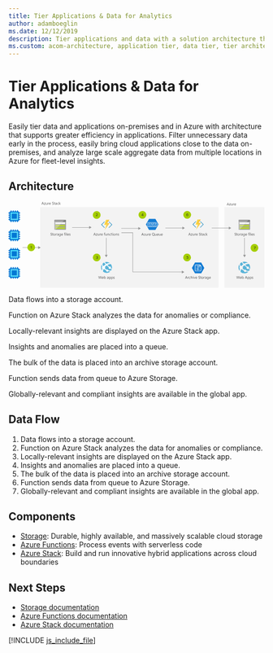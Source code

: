 ```yaml
---
title: Tier Applications & Data for Analytics
author: adamboeglin
ms.date: 12/12/2019
description: Tier applications and data with a solution architecture that includes Azure Stack. Optimize data analytics with a step-by-step flowchart and detailed instructions.
ms.custom: acom-architecture, application tier, data tier, tier architecture, tier data, tier application architecture, hybrid application, interactive-diagram
---
```

# Tier Applications & Data for Analytics

Easily tier data and applications on-premises and in Azure with architecture that supports greater efficiency in applications. Filter unnecessary data early in the process, easily bring cloud applications close to the data on-premises, and analyze large scale aggregate data from multiple locations in Azure for fleet-level insights.


## Architecture

<svg class="architecture-diagram" aria-labelledby="tiered-data-for-analytics" height="320" viewbox="0 0 955 320" width="955" xmlns="http://www.w3.org/2000/svg">
    <g fill="none" fill-rule="evenodd" stroke="none" stroke-width="1">
        <path fill="#F3F3F3" d="M117.834 319.643h666.01V19.973h-666.01zM805.477 319.643h149.368V19.973H805.477z"/>
        <path d="M171.345 102.52c0 .867.694 1.648 1.562 1.648h39.916c.868 0 1.648-.694 1.648-1.648V73.97h-43.126v28.55z" fill="#9FA0A1"/>
        <path d="M172.907 67.202c-.868 0-1.562.781-1.562 1.648v5.207h43.125v-5.553c0-.868-.693-1.389-1.648-1.389l-39.915.087z" fill="#7A7A7A"/>
        <path d="M171.778 67.812s0-.087.087-.087c-.087 0-.087 0-.087.087M171.518 68.244c-.087.174-.174.348-.174.607 0-.259.087-.433.174-.607" fill="#7A7A7A"/>
        <path fill="#B7D332" d="M191.821 85.686l-5.64 5.987h24.817v-5.987z"/>
        <path fill="#FFF" d="M200.152 76.576l-5.554 6.074H211v-6.074z"/>
        <path fill="#B7D332" d="M183.406 94.71l-5.554 5.986H211V94.71z"/>
        <path d="M171.517 68.245c.087-.174.173-.26.26-.435a.478.478 0 00-.26.435" fill="#FFF"/>
        <path d="M174.816 94.711h8.59l2.777-3.037h-11.367V85.6h17.008l2.776-3.037h-19.784v-6.075h25.338l2.43-2.603h-31.239V102c-.087 1.39.521 2.083 1.475 2.083h1.91l3.123-3.47h-3.037v-5.9z" fill="#BABBBC"/>
        <path d="M208.918 67.205h-36.011c-.434 0-.781.174-1.13.521 0 0 0 .086-.085.086a.664.664 0 00-.173.435c-.087.173-.174.347-.174.606v5.207h31.238l6.335-6.855z" fill="#9E9E9E"/>
        <path fill="#CCDD76" d="M174.813 91.673h11.367l5.641-5.987h-17.008z"/>
        <path fill="#FFF" d="M174.813 82.65h19.784l5.554-6.073h-25.338z"/>
        <path fill="#CCDD76" d="M174.813 94.71v5.986h3.037l5.554-5.987z"/>
        <path d="M375.756 73.79a1 1 0 00-1.41 0 .98.98 0 00-.335.74c0 .285.12.556.336.741l9.284 9.15a1.094 1.094 0 010 1.481l-9.48 9.47a1.098 1.098 0 000 1.48 1.067 1.067 0 001.41 0l11.018-10.95a1.164 1.164 0 000-1.48L375.756 73.79zM349.246 85.903a1.099 1.099 0 010-1.48l9.097-9.15a.986.986 0 000-1.483 1.001 1.001 0 00-1.41 0l-10.824 10.631a1.17 1.17 0 000 1.48l11.015 10.952a1.064 1.064 0 001.408 0 1.094 1.094 0 000-1.481l-9.286-9.47z" fill="#3998C5"/>
        <path fill="#FAD53C" d="M358.918 104.64l12.165-22.087-8.197-.064 6.917-15.846h-5.957l-6.724 19.065 8.197.065-6.401 18.865z"/>
        <path d="M368.009 79.461l8.325-12.818-8.325 12.818zM376.59 79.461l-17.671 25.181v.001z" fill="#FF8B00"/>
        <path fill="#F9C236" d="M371.084 82.553l-12.165 22.088 17.672-25.18h-8.581l8.325-12.818h-6.531l-6.916 15.847z"/>
        <path d="M716.756 72.79a1 1 0 00-1.41 0 .98.98 0 00-.335.74c0 .285.12.556.336.741l9.284 9.15a1.094 1.094 0 010 1.481l-9.48 9.47a1.098 1.098 0 000 1.48 1.067 1.067 0 001.41 0l11.018-10.95a1.164 1.164 0 000-1.48L716.756 72.79zM690.246 84.903a1.099 1.099 0 010-1.48l9.097-9.15a.986.986 0 000-1.483 1.001 1.001 0 00-1.41 0l-10.824 10.631a1.17 1.17 0 000 1.48l11.015 10.952a1.064 1.064 0 001.408 0 1.094 1.094 0 000-1.481l-9.286-9.47z" fill="#3998C5"/>
        <path fill="#FAD53C" d="M699.918 103.64l12.165-22.087-8.197-.064 6.917-15.846h-5.957l-6.724 19.065 8.197.065-6.401 18.865z"/>
        <path d="M709.009 78.461l8.325-12.818-8.325 12.818zM717.59 78.461l-17.671 25.181v.001z" fill="#FF8B00"/>
        <path fill="#F9C236" d="M712.084 81.553l-12.165 22.088 17.672-25.18h-8.581l8.325-12.818h-6.531l-6.916 15.847z"/>
        <path d="M858.345 102.52c0 .867.694 1.648 1.562 1.648h39.916c.868 0 1.648-.694 1.648-1.648V73.97h-43.126v28.55z" fill="#9FA0A1"/>
        <path d="M859.907 67.202c-.868 0-1.562.781-1.562 1.648v5.207h43.125v-5.553c0-.868-.693-1.389-1.648-1.389l-39.915.087z" fill="#7A7A7A"/>
        <path d="M858.778 67.812s0-.087.087-.087c-.087 0-.087 0-.087.087M858.518 68.244c-.087.174-.174.348-.174.607 0-.259.087-.433.174-.607" fill="#7A7A7A"/>
        <path fill="#B7D332" d="M878.821 85.686l-5.64 5.987h24.817v-5.987z"/>
        <path fill="#FFF" d="M887.152 76.576l-5.554 6.074H898v-6.074z"/>
        <path fill="#B7D332" d="M870.406 94.71l-5.554 5.986H898V94.71z"/>
        <path d="M858.516 68.245c.088-.174.175-.26.262-.435a.478.478 0 00-.262.435" fill="#FFF"/>
        <path d="M861.816 94.711h8.59l2.777-3.037h-11.367V85.6h17.008l2.776-3.037h-19.784v-6.075h25.338l2.43-2.603h-31.239V102c-.087 1.39.521 2.083 1.475 2.083h1.91l3.123-3.47h-3.037v-5.9z" fill="#BABBBC"/>
        <path d="M895.918 67.205h-36.011c-.434 0-.781.174-1.13.521 0 0 0 .086-.085.086a.664.664 0 00-.173.435c-.087.173-.174.347-.174.606v5.207h31.238l6.335-6.855z" fill="#9E9E9E"/>
        <path fill="#CCDD76" d="M861.813 91.673h11.367l5.641-5.987h-17.008z"/>
        <path fill="#FFF" d="M861.813 82.65h19.784l5.554-6.073h-25.338z"/>
        <path fill="#CCDD76" d="M861.813 94.71v5.986h3.037l5.554-5.987z"/>
        <path d="M865.727 238.792a6.57 6.57 0 013.585-.245c.238-.27.481-.542.733-.813a40.443 40.443 0 016.047-5.239l-.015-.015c-2.292-2.435-4.325-4.93-5.844-7.408a21.705 21.705 0 00-3.648 2.253 22.06 22.06 0 00-2.375 2.145c-.3 1.792-.417 5.15 1.517 9.322M879.161 230.565l.001.002c5.949-3.165 11.158-3.235 14.525-2.722a21.752 21.752 0 00-20.565-3.951 172.862 172.862 0 006.038 6.67h.001zM862.735 248.97a6.572 6.572 0 01.004-7.973c-1.492-3.591-1.374-6.58-.883-8.678-4.996 7.293-5.163 17.136.106 24.707a32.866 32.866 0 011.26-7.493 6.436 6.436 0 01-.487-.562M883.22 234.736a192.691 192.691 0 007.22 6.823 4.67 4.67 0 016.04 1.2 4.678 4.678 0 01.636 4.506 112.165 112.165 0 003.717 2.91c1.657-6.282.517-13.23-3.741-18.788-.083-.11-.174-.214-.26-.32-.374-.036-5.908-.478-13.612 3.668M895.603 249.31a4.686 4.686 0 01-6.565-.875c-1.1-1.437-1.212-3.301-.49-4.833-2.729-2.13-5.609-4.512-8.329-7.025h.002c-.07-.067-.136-.133-.207-.2.07.068.134.138.204.204-1.769 1.208-3.663 2.713-5.676 4.595-.262.247-.508.497-.756.746a6.61 6.61 0 01-.278 6.578c.38.324.773.649 1.183.975a40.961 40.961 0 005.885 3.91c1.874-1.206 4.387-.816 5.762.987.402.527.652 1.119.782 1.726 5.39 1.549 9.337 1.016 10.69.736a21.513 21.513 0 002.44-4.791c-.824-.56-2.274-1.532-4.359-3.002-.099.087-.18.188-.288.269M885.54 260.438a4.35 4.35 0 01-6.08-.8 4.343 4.343 0 01-.843-3.065 36.362 36.362 0 01-6.344-4.045c-.621-.505-1.204-1-1.762-1.49a6.546 6.546 0 01-3.033.492c-1.48 3.977-1.65 7.509-1.493 9.904a21.78 21.78 0 0013.849 4.958c4.614 0 9.26-1.47 13.205-4.486a22.137 22.137 0 001.887-1.64c-2.181-.005-5.091-.146-8.421-.888a4.26 4.26 0 01-.965 1.06" fill="#59B3D8"/>
        <path d="M129.18 6.584l-1.537-4.178a3.878 3.878 0 01-.15-.656h-.028a3.708 3.708 0 01-.157.656l-1.524 4.178h3.397zm2.688 3.78h-1.272l-1.04-2.749h-4.155l-.978 2.748h-1.278l3.76-9.802h1.189l3.774 9.802zM138.04 3.686l-4.143 5.72h4.102v.958h-5.75v-.348l4.144-5.695h-3.753v-.957h5.4zM145.15 10.364h-1.122V9.257h-.027c-.465.847-1.186 1.27-2.16 1.27-1.669 0-2.503-.992-2.503-2.98V3.365h1.115V7.37c0 1.475.565 2.215 1.695 2.215.547 0 .997-.202 1.351-.606.352-.402.53-.93.53-1.582V3.362h1.12v7zM151.062 4.498c-.196-.15-.479-.225-.848-.225-.478 0-.878.225-1.2.676-.32.451-.48 1.067-.48 1.846v3.568h-1.122v-7h1.121v1.444h.027c.16-.493.403-.877.731-1.153a1.676 1.676 0 011.101-.414c.292 0 .515.032.67.096v1.162zM156.572 6.194c-.005-.646-.16-1.15-.468-1.51-.308-.36-.735-.541-1.282-.541-.528 0-.978.19-1.347.569-.369.378-.597.872-.683 1.482h3.78zm1.148.95h-4.942c.018.78.228 1.382.63 1.806.4.424.951.635 1.653.635.788 0 1.513-.26 2.174-.78v1.053c-.615.447-1.429.67-2.44.67-.99 0-1.767-.317-2.33-.953-.567-.636-.849-1.53-.849-2.684 0-1.09.31-1.976.926-2.662.618-.685 1.384-1.03 2.301-1.03.916 0 1.625.298 2.125.89.501.592.752 1.416.752 2.468v.588zM162.943 9.967V8.613c.155.137.341.26.558.37.215.109.443.202.683.277.238.075.48.133.721.174.241.041.465.062.67.062.706 0 1.234-.131 1.582-.393.35-.263.523-.64.523-1.132a1.33 1.33 0 00-.174-.69 1.982 1.982 0 00-.482-.537 4.794 4.794 0 00-.728-.465c-.28-.148-.582-.304-.906-.468a14.973 14.973 0 01-.957-.526 4.136 4.136 0 01-.772-.588 2.441 2.441 0 01-.516-.728 2.245 2.245 0 01-.188-.953c0-.447.097-.836.294-1.166.195-.33.453-.603.772-.817a3.49 3.49 0 011.091-.478 4.929 4.929 0 011.247-.158c.966 0 1.67.117 2.112.349v1.291c-.579-.4-1.322-.601-2.228-.601-.25 0-.502.027-.752.079a2.091 2.091 0 00-.67.257c-.196.118-.356.27-.479.457a1.216 1.216 0 00-.184.683c0 .251.047.468.14.651.093.181.231.347.414.498.181.15.404.297.666.437.262.142.564.297.906.465.35.174.683.356.998.547.314.191.59.404.827.637.237.232.425.489.563.771.14.283.21.607.21.971 0 .483-.095.892-.284 1.227a2.343 2.343 0 01-.765.818 3.371 3.371 0 01-1.112.454c-.42.093-.86.14-1.326.14-.155 0-.347-.012-.574-.038a7.669 7.669 0 01-.697-.109 5.663 5.663 0 01-.674-.178 2.077 2.077 0 01-.509-.236M173.484 10.295c-.265.146-.613.22-1.046.22-1.226 0-1.839-.685-1.839-2.052V4.32h-1.203v-.957h1.203V1.654l1.121-.36v2.07h1.764v.956h-1.764v3.946c0 .468.08.803.24 1.004.16.201.423.3.793.3.282 0 .526-.077.731-.232v.957zM178.871 6.822l-1.688.232c-.52.074-.913.204-1.176.387-.265.186-.397.513-.397.981 0 .341.122.621.365.838.245.216.569.325.975.325.556 0 1.016-.196 1.377-.585.363-.39.544-.883.544-1.48v-.697zm1.121 3.542h-1.121V9.268h-.027c-.488.84-1.206 1.258-2.154 1.258-.697 0-1.243-.183-1.636-.552-.395-.37-.592-.86-.592-1.47 0-1.309.769-2.07 2.31-2.285l2.099-.292c0-1.19-.481-1.785-1.442-1.785-.844 0-1.605.287-2.284.862v-1.15c.688-.437 1.481-.655 2.379-.655 1.645 0 2.468.87 2.468 2.61v4.554zM186.876 10.043c-.538.323-1.176.484-1.914.484-.998 0-1.804-.324-2.416-.973-.613-.65-.92-1.49-.92-2.527 0-1.152.33-2.078.99-2.778.662-.7 1.543-1.05 2.647-1.05.615 0 1.157.115 1.627.342V4.69c-.52-.364-1.076-.546-1.668-.546-.716 0-1.303.256-1.76.77-.46.512-.688 1.185-.688 2.02 0 .82.215 1.466.647 1.94.43.475 1.008.711 1.732.711.61 0 1.185-.202 1.723-.607v1.066zM194.382 10.364h-1.572L189.72 7h-.027v3.364h-1.122V0h1.122v6.57h.027l2.939-3.207h1.47l-3.247 3.377zM820.237 9.584L818.7 5.406a3.878 3.878 0 01-.15-.656h-.028a3.708 3.708 0 01-.157.656l-1.524 4.178h3.397zm2.687 3.78h-1.272l-1.039-2.749h-4.156l-.978 2.748h-1.278l3.76-9.802h1.19l3.773 9.802zM829.097 6.686l-4.143 5.72h4.102v.958h-5.75v-.348l4.144-5.695h-3.753v-.957h5.4zM836.206 13.364h-1.121v-1.107h-.027c-.465.847-1.186 1.27-2.161 1.27-1.668 0-2.502-.992-2.502-2.98V6.363h1.115v4.006c0 1.476.565 2.216 1.695 2.216.547 0 .997-.202 1.35-.606.353-.402.53-.93.53-1.582V6.362h1.12v7zM842.119 7.498c-.196-.15-.479-.225-.848-.225-.478 0-.878.225-1.2.676-.32.451-.481 1.067-.481 1.846v3.568h-1.121v-7h1.121v1.444h.027c.159-.493.403-.877.731-1.153a1.676 1.676 0 011.101-.414c.292 0 .515.032.67.096v1.162zM847.629 9.194c-.005-.646-.161-1.15-.468-1.51-.308-.36-.735-.541-1.282-.541-.528 0-.978.19-1.347.569-.37.378-.597.872-.683 1.482h3.78zm1.148.95h-4.942c.018.78.228 1.382.629 1.806.4.424.952.635 1.654.635.788 0 1.513-.26 2.174-.78v1.053c-.615.447-1.43.67-2.44.67-.99 0-1.767-.317-2.331-.953-.566-.636-.848-1.53-.848-2.684 0-1.09.309-1.976.926-2.662.618-.685 1.384-1.03 2.3-1.03.917 0 1.626.298 2.126.89.5.592.752 1.416.752 2.468v.588z" fill="#525252"/>
        <path fill="#959595" d="M309.823 95.316l-9.067-5.235v4.485h-63.468v1.5h63.468v4.485zM365.305 197.516v-63.468h-1.5v63.468h-4.485l5.236 9.067 5.235-9.067zM881.306 197.516v-63.468h-1.5v63.468h-4.487l5.237 9.067 5.234-9.067zM493.328 98.81l-9.067-5.235v4.486h-63.468v1.5h63.468v4.485zM655.823 261.316l-9.067-5.235v4.485H464.47V114.393h-43.126v1.5h41.626v146.173h183.786v4.485zM657.823 97.522l-9.067-5.236v4.486h-63.468v1.5h63.468v4.485zM830.903 97.522l-9.067-5.236v4.486h-63.468v1.5h63.468v4.485z"/>
        <path d="M322.872 121.584l-1.537-4.178a3.78 3.78 0 01-.15-.656h-.028a3.61 3.61 0 01-.158.656l-1.523 4.178h3.396zm2.688 3.78h-1.272l-1.04-2.749h-4.155l-.98 2.748h-1.276l3.76-9.802h1.189l3.774 9.802zM331.731 118.686l-4.143 5.72h4.102v.958h-5.748v-.348l4.143-5.695h-3.754v-.957h5.4zM338.84 125.364h-1.12v-1.108h-.027c-.465.847-1.185 1.272-2.161 1.272-1.668 0-2.502-.994-2.502-2.98v-4.184h1.116v4.005c0 1.477.564 2.216 1.695 2.216.547 0 .996-.201 1.35-.605.353-.404.529-.93.529-1.584v-4.032h1.12v7zM344.755 119.498c-.196-.15-.48-.225-.848-.225-.478 0-.88.225-1.2.676-.321.451-.481 1.067-.481 1.846v3.568h-1.121v-7h1.12v1.444h.028c.159-.493.402-.877.73-1.153a1.672 1.672 0 011.102-.414c.29 0 .515.032.67.096v1.162zM350.264 121.194c-.005-.646-.16-1.15-.469-1.51-.307-.36-.733-.541-1.28-.541-.53 0-.98.19-1.349.569-.368.378-.596.872-.683 1.482h3.781zm1.149.95h-4.944c.02.78.23 1.382.63 1.806.4.424.952.635 1.654.635.788 0 1.514-.26 2.173-.78v1.053c-.614.447-1.428.67-2.438.67-.99 0-1.767-.317-2.332-.953-.565-.636-.849-1.53-.849-2.684 0-1.09.31-1.976.928-2.662.616-.685 1.383-1.03 2.3-1.03.915 0 1.624.298 2.125.89.501.592.752 1.416.752 2.468v.588zM360.401 115.985a1.493 1.493 0 00-.744-.184c-.784 0-1.176.495-1.176 1.483v1.08h1.641v.957h-1.64v6.043h-1.116v-6.043h-1.195v-.957h1.195v-1.135c0-.733.213-1.312.637-1.74.423-.426.952-.64 1.586-.64.341 0 .612.042.812.124v1.012zM366.985 125.364h-1.12v-1.108h-.028c-.465.847-1.186 1.272-2.16 1.272-1.669 0-2.503-.994-2.503-2.98v-4.184h1.114v4.005c0 1.477.565 2.216 1.695 2.216.547 0 .997-.201 1.351-.605.352-.404.53-.93.53-1.584v-4.032h1.121v7zM375.058 125.364h-1.121v-3.993c0-1.486-.543-2.228-1.627-2.228-.562 0-1.024.21-1.392.632-.367.422-.55.953-.55 1.596v3.993h-1.121v-7h1.121v1.161h.028c.529-.884 1.294-1.326 2.296-1.326.765 0 1.351.249 1.758.743.406.494.608 1.209.608 2.143v4.279zM381.942 125.043c-.538.323-1.176.484-1.914.484-.998 0-1.805-.324-2.417-.973-.613-.65-.919-1.49-.919-2.527 0-1.152.33-2.078.99-2.778.661-.7 1.543-1.05 2.647-1.05.615 0 1.157.115 1.627.342v1.148c-.52-.364-1.076-.546-1.668-.546-.716 0-1.303.256-1.76.77-.459.512-.688 1.185-.688 2.02 0 .82.215 1.466.646 1.94.431.475 1.01.711 1.733.711.611 0 1.185-.202 1.723-.607v1.066zM386.884 125.295c-.264.146-.612.22-1.045.22-1.226 0-1.84-.685-1.84-2.052v-4.143h-1.203v-.957h1.203v-1.709l1.12-.36v2.07h1.765v.956h-1.764v3.946c0 .468.08.803.24 1.004.16.201.424.3.794.3.282 0 .525-.077.73-.232v.957zM388.382 125.363h1.121v-7h-1.121v7zm.574-8.777a.712.712 0 01-.725-.724.71.71 0 01.211-.523.703.703 0 01.514-.208c.205 0 .379.068.522.208a.7.7 0 01.216.523.691.691 0 01-.216.513.715.715 0 01-.522.211zM394.78 119.143c-.72 0-1.29.246-1.709.735-.42.49-.629 1.165-.629 2.027 0 .83.211 1.484.635 1.963.424.478.992.716 1.703.716.725 0 1.281-.234 1.671-.703.39-.47.585-1.137.585-2.004 0-.875-.195-1.548-.585-2.023-.39-.474-.946-.711-1.67-.711m-.083 6.385c-1.035 0-1.86-.326-2.479-.981-.617-.654-.925-1.521-.925-2.601 0-1.176.32-2.094.963-2.754.642-.661 1.511-.992 2.605-.992 1.043 0 1.857.322 2.443.964.586.643.88 1.534.88 2.672 0 1.118-.317 2.012-.948 2.684-.63.672-1.478 1.008-2.539 1.008M405.786 125.364h-1.121v-3.993c0-1.486-.543-2.228-1.627-2.228-.561 0-1.025.21-1.392.632-.367.422-.549.953-.549 1.596v3.993h-1.122v-7h1.122v1.161h.027c.528-.884 1.294-1.326 2.297-1.326.765 0 1.35.249 1.756.743.406.494.609 1.209.609 2.143v4.279zM407.474 125.112v-1.203a3.32 3.32 0 002.017.675c.985 0 1.476-.328 1.476-.984a.855.855 0 00-.126-.474 1.262 1.262 0 00-.343-.347 2.712 2.712 0 00-.505-.27c-.193-.08-.402-.162-.625-.25a7.853 7.853 0 01-.817-.371 2.481 2.481 0 01-.589-.424 1.572 1.572 0 01-.354-.537 1.896 1.896 0 01-.12-.705c0-.328.075-.617.226-.87.15-.254.35-.466.601-.636.25-.17.536-.3.858-.385.322-.088.652-.132.993-.132.608 0 1.15.106 1.627.314v1.135c-.514-.337-1.106-.505-1.776-.505a2.06 2.06 0 00-.567.073 1.376 1.376 0 00-.435.2.939.939 0 00-.28.312.808.808 0 00-.1.4c0 .181.034.335.1.459.066.123.163.231.291.328.127.094.282.18.465.258.182.078.389.162.622.252.31.12.587.242.834.368.245.125.455.265.628.422.173.159.307.34.4.544.094.207.141.45.141.731 0 .348-.077.648-.23.903a1.958 1.958 0 01-.612.636 2.814 2.814 0 01-.88.376 4.364 4.364 0 01-1.048.123c-.72 0-1.344-.14-1.873-.416M347.774 276.56l-2.769 9.804h-1.346l-2.017-7.164a4.445 4.445 0 01-.157-.998h-.027a5.097 5.097 0 01-.178.984l-2.03 7.178h-1.333l-2.872-9.803h1.265l2.085 7.52c.086.314.141.642.164.984h.034c.023-.241.093-.57.212-.984l2.167-7.52h1.101l2.078 7.574c.072.26.127.566.164.916h.027c.018-.236.08-.551.185-.943l2.003-7.547h1.244zM353.223 282.194c-.006-.646-.161-1.15-.469-1.51-.308-.36-.735-.541-1.281-.541-.529 0-.978.19-1.348.569-.368.378-.596.872-.683 1.482h3.78zm1.147.95h-4.942c.019.78.228 1.382.63 1.806.4.424.952.635 1.654.635.788 0 1.512-.26 2.173-.78v1.053c-.614.447-1.428.67-2.44.67-.99 0-1.767-.317-2.33-.953-.567-.636-.849-1.53-.849-2.684 0-1.09.31-1.976.926-2.662.618-.685 1.385-1.03 2.301-1.03.916 0 1.625.298 2.125.89.502.592.752 1.416.752 2.468v.588zM357.187 282.53v.977c0 .579.188 1.07.563 1.472.377.405.854.606 1.433.606.68 0 1.211-.26 1.597-.78.385-.52.577-1.242.577-2.166 0-.78-.18-1.39-.54-1.832-.36-.442-.848-.665-1.463-.665-.652 0-1.176.228-1.572.682-.397.453-.595 1.022-.595 1.705m.027 2.822h-.027v1.012h-1.12V276h1.12v4.594h.027c.552-.93 1.36-1.394 2.42-1.394.898 0 1.601.314 2.11.94.507.625.761 1.466.761 2.519 0 1.171-.285 2.108-.854 2.813-.57.704-1.35 1.055-2.338 1.055-.926 0-1.625-.392-2.099-1.175M372.021 282.822l-1.688.233c-.52.073-.913.202-1.176.387-.265.185-.397.512-.397.98 0 .341.122.621.365.838.245.216.57.325.975.325.556 0 1.016-.195 1.377-.584.363-.39.544-.883.544-1.481v-.697zm1.121 3.541h-1.12v-1.094h-.028c-.488.84-1.206 1.258-2.154 1.258-.697 0-1.243-.183-1.636-.553-.395-.368-.592-.858-.592-1.47 0-1.308.77-2.069 2.31-2.284l2.1-.293c0-1.189-.482-1.785-1.443-1.785-.844 0-1.605.288-2.284.863v-1.15c.688-.437 1.481-.656 2.38-.656 1.644 0 2.467.871 2.467 2.611v4.553zM376.376 282.53v.977c0 .579.187 1.07.564 1.472.375.405.853.606 1.432.606.679 0 1.21-.26 1.596-.78.386-.52.578-1.242.578-2.166 0-.78-.18-1.39-.54-1.832-.36-.442-.848-.665-1.463-.665-.651 0-1.176.228-1.572.682-.397.453-.595 1.022-.595 1.705m.027 2.822h-.027v4.233h-1.121v-10.22h1.12v1.23h.028c.55-.93 1.358-1.394 2.42-1.394.903 0 1.607.314 2.113.94.505.625.758 1.466.758 2.519 0 1.171-.285 2.108-.854 2.813-.57.704-1.35 1.055-2.338 1.055-.907 0-1.606-.392-2.1-1.175M384.606 282.53v.977c0 .579.187 1.07.564 1.472.375.405.853.606 1.432.606.68 0 1.211-.26 1.596-.78.386-.52.578-1.242.578-2.166 0-.78-.18-1.39-.54-1.832-.36-.442-.848-.665-1.463-.665-.65 0-1.176.228-1.572.682-.397.453-.595 1.022-.595 1.705m.027 2.822h-.027v4.233h-1.12v-10.22h1.12v1.23h.027c.551-.93 1.358-1.394 2.42-1.394.903 0 1.607.314 2.113.94.505.625.758 1.466.758 2.519 0 1.171-.285 2.108-.854 2.813-.569.704-1.349 1.055-2.338 1.055-.907 0-1.606-.392-2.099-1.175M391.292 286.111v-1.202c.61.45 1.283.675 2.017.675.984 0 1.476-.327 1.476-.985a.855.855 0 00-.126-.474 1.29 1.29 0 00-.342-.346 2.744 2.744 0 00-.505-.27c-.195-.08-.403-.163-.626-.25a8.05 8.05 0 01-.818-.372 2.523 2.523 0 01-.588-.423 1.602 1.602 0 01-.355-.536 1.917 1.917 0 01-.12-.705c0-.329.076-.619.226-.872.15-.252.35-.464.602-.635.25-.17.536-.3.858-.386.32-.087.653-.13.994-.13.606 0 1.149.105 1.627.314v1.135c-.515-.337-1.107-.507-1.777-.507-.21 0-.398.026-.567.074a1.386 1.386 0 00-.435.2.935.935 0 00-.28.312.808.808 0 00-.1.4c0 .182.034.336.1.459a.993.993 0 00.29.327c.129.096.283.182.466.26.182.078.389.162.622.252.309.12.588.24.834.367.246.125.455.265.629.423.172.157.306.339.4.543.093.207.14.45.14.731 0 .347-.077.647-.23.902a1.955 1.955 0 01-.611.637 2.82 2.82 0 01-.882.375 4.362 4.362 0 01-1.046.123c-.721 0-1.345-.138-1.873-.416M677.18 121.584l-1.538-4.178a3.98 3.98 0 01-.15-.656h-.029a3.633 3.633 0 01-.155.656l-1.525 4.178h3.398zm2.687 3.78h-1.272l-1.04-2.749H673.4l-.977 2.748h-1.28l3.76-9.802h1.19l3.774 9.802zM686.04 118.686l-4.143 5.72h4.102v.958h-5.75v-.348l4.143-5.695h-3.752v-.957h5.4zM693.15 125.364h-1.122v-1.108h-.027c-.465.847-1.186 1.272-2.16 1.272-1.669 0-2.503-.994-2.503-2.98v-4.184h1.114v4.005c0 1.477.565 2.216 1.695 2.216.547 0 .997-.201 1.351-.605.352-.404.53-.93.53-1.584v-4.032h1.121v7zM699.061 119.498c-.195-.15-.479-.225-.848-.225-.478 0-.878.225-1.199.676-.32.451-.482 1.067-.482 1.846v3.568h-1.12v-7h1.12v1.444h.027c.16-.493.404-.877.732-1.153a1.673 1.673 0 011.1-.414c.292 0 .516.032.67.096v1.162zM704.571 121.194c-.004-.646-.16-1.15-.468-1.51-.307-.36-.735-.541-1.282-.541-.528 0-.977.19-1.346.569-.369.378-.597.872-.683 1.482h3.78zm1.148.95h-4.94c.017.78.227 1.382.628 1.806.4.424.952.635 1.654.635.788 0 1.513-.26 2.174-.78v1.053c-.615.447-1.43.67-2.44.67-.99 0-1.767-.317-2.33-.953-.567-.636-.849-1.53-.849-2.684 0-1.09.31-1.976.926-2.662.617-.685 1.384-1.03 2.3-1.03.917 0 1.625.298 2.125.89.502.592.752 1.416.752 2.468v.588zM710.942 124.967v-1.354c.155.137.341.26.558.37.215.109.444.202.683.277.24.075.48.133.722.174.241.041.465.062.67.062.706 0 1.233-.131 1.582-.393.348-.263.523-.64.523-1.132a1.32 1.32 0 00-.175-.69 1.961 1.961 0 00-.48-.537 4.844 4.844 0 00-.729-.465 63.078 63.078 0 00-.907-.468 15.25 15.25 0 01-.957-.526 4.095 4.095 0 01-.77-.588 2.444 2.444 0 01-.518-.728 2.245 2.245 0 01-.188-.953c0-.447.098-.836.295-1.166a2.52 2.52 0 01.771-.817 3.49 3.49 0 011.091-.478 4.929 4.929 0 011.247-.158c.967 0 1.671.117 2.113.349v1.291c-.579-.4-1.322-.601-2.228-.601-.25 0-.502.027-.752.079a2.091 2.091 0 00-.67.257c-.196.118-.356.27-.479.457a1.217 1.217 0 00-.185.683c0 .251.047.468.14.651.094.181.232.347.414.498.182.15.405.297.667.437.261.142.564.297.906.465.35.174.683.356.998.547.314.191.59.404.826.637a2.8 2.8 0 01.564.771c.14.283.21.607.21.971 0 .483-.096.892-.285 1.227a2.334 2.334 0 01-.765.818 3.357 3.357 0 01-1.11.454c-.42.093-.862.14-1.327.14-.155 0-.347-.012-.574-.038a7.669 7.669 0 01-.697-.109 5.613 5.613 0 01-.674-.178 2.068 2.068 0 01-.51-.236M721.483 125.295c-.264.146-.612.22-1.045.22-1.226 0-1.84-.685-1.84-2.052v-4.143h-1.203v-.957h1.203v-1.709l1.121-.36v2.07h1.764v.956h-1.764v3.946c0 .468.08.803.241 1.004.16.201.423.3.793.3.282 0 .525-.077.73-.232v.957zM726.87 121.823l-1.687.232c-.52.073-.913.202-1.176.386-.265.185-.397.513-.397.981 0 .341.121.621.365.838.245.216.569.325.975.325.556 0 1.015-.195 1.377-.584.362-.39.543-.883.543-1.482v-.697zm1.121 3.54h-1.121v-1.094h-.027c-.488.84-1.205 1.258-2.153 1.258-.697 0-1.244-.183-1.637-.552-.395-.37-.591-.86-.591-1.47 0-1.308.769-2.07 2.31-2.284l2.098-.294c0-1.189-.48-1.785-1.441-1.785-.844 0-1.605.288-2.284.862v-1.148c.688-.438 1.481-.656 2.379-.656 1.645 0 2.467.87 2.467 2.61v4.553zM734.876 125.043c-.538.323-1.176.484-1.914.484-.998 0-1.805-.324-2.417-.973-.613-.65-.92-1.49-.92-2.527 0-1.152.33-2.078.99-2.778.662-.7 1.544-1.05 2.648-1.05.615 0 1.157.115 1.627.342v1.148c-.52-.364-1.076-.546-1.668-.546-.716 0-1.303.256-1.761.77-.458.512-.687 1.185-.687 2.02 0 .82.215 1.466.646 1.94.43.475 1.009.711 1.733.711.61 0 1.185-.202 1.723-.607v1.066zM742.382 125.364h-1.572L737.72 122h-.027v3.364h-1.122V115h1.122v6.57h.027l2.939-3.206h1.469l-3.246 3.376zM665.077 282.584l-1.538-4.178a3.878 3.878 0 01-.15-.656h-.028a3.708 3.708 0 01-.157.656l-1.524 4.178h3.397zm2.687 3.78h-1.272l-1.039-2.749h-4.156l-.978 2.748h-1.278l3.76-9.802h1.189l3.774 9.802zM672.706 280.498c-.196-.15-.48-.225-.848-.225-.478 0-.88.225-1.2.676-.321.451-.481 1.067-.481 1.846v3.568h-1.121v-7h1.12v1.444h.028c.159-.493.403-.877.73-1.153a1.674 1.674 0 011.102-.414c.29 0 .515.032.67.096v1.162zM678.51 286.043c-.538.323-1.176.484-1.914.484-.998 0-1.804-.324-2.417-.973-.612-.65-.92-1.49-.92-2.527 0-1.152.33-2.078.992-2.778.66-.7 1.543-1.05 2.646-1.05.615 0 1.157.115 1.627.342v1.148c-.52-.364-1.076-.546-1.668-.546-.716 0-1.302.256-1.761.77-.457.512-.687 1.185-.687 2.02 0 .82.216 1.466.646 1.94.432.475 1.009.711 1.733.711.61 0 1.185-.202 1.723-.607v1.066zM686.015 286.363h-1.12v-4.033c0-1.457-.543-2.188-1.627-2.188-.548 0-1.008.212-1.382.634-.373.421-.56.962-.56 1.623v3.964h-1.121V276h1.121v4.526h.028c.537-.885 1.303-1.327 2.296-1.327 1.577 0 2.365.952 2.365 2.852v4.313zM688.128 286.363h1.121v-7h-1.121v7zm.574-8.777a.71.71 0 01-.725-.724c0-.209.071-.383.212-.523a.7.7 0 01.513-.208.72.72 0 01.738.731.694.694 0 01-.215.513.72.72 0 01-.523.211zM697.021 279.363l-2.789 7h-1.1l-2.653-7h1.23l1.778 5.087c.132.374.214.7.246.978h.027c.045-.351.118-.668.22-.952l1.858-5.113h1.183zM702.62 282.194c-.005-.646-.16-1.15-.469-1.51-.306-.36-.734-.541-1.281-.541-.529 0-.978.19-1.347.569-.369.378-.596.872-.683 1.482h3.78zm1.148.95h-4.942c.019.78.228 1.382.629 1.806.401.424.952.635 1.654.635.788 0 1.513-.26 2.174-.78v1.053c-.615.447-1.429.67-2.44.67-.99 0-1.766-.317-2.331-.953-.566-.636-.848-1.53-.848-2.684 0-1.09.309-1.976.927-2.662.617-.685 1.383-1.03 2.3-1.03.916 0 1.624.298 2.125.89.501.592.752 1.416.752 2.468v.588zM719.025 286.295c-.265.146-.613.22-1.046.22-1.226 0-1.839-.685-1.839-2.052v-4.143h-1.203v-.957h1.203v-1.709l1.121-.36v2.07h1.764v.956h-1.764v3.946c0 .468.08.803.24 1.004.16.201.423.3.793.3.282 0 .526-.077.731-.232v.957zM723.42 280.143c-.72 0-1.29.246-1.708.735-.42.49-.63 1.165-.63 2.027 0 .83.213 1.484.637 1.963.424.478.99.716 1.702.716.725 0 1.28-.234 1.672-.703.389-.47.584-1.137.584-2.004 0-.875-.195-1.548-.584-2.023-.391-.474-.947-.711-1.672-.711m-.082 6.385c-1.035 0-1.86-.326-2.48-.981-.616-.654-.924-1.521-.924-2.601 0-1.176.32-2.094.964-2.754.642-.661 1.51-.992 2.604-.992 1.043 0 1.858.322 2.443.964.586.643.879 1.534.879 2.672 0 1.118-.315 2.012-.947 2.684-.631.672-1.478 1.008-2.54 1.008M732.266 280.498c-.195-.15-.478-.225-.847-.225-.478 0-.88.225-1.2.676-.322.451-.482 1.067-.482 1.846v3.568h-1.12v-7h1.12v1.444h.028c.159-.493.403-.877.73-1.153a1.674 1.674 0 011.101-.414c.292 0 .515.032.67.096v1.162zM737.373 282.822l-1.688.233c-.52.073-.913.202-1.176.387-.265.185-.397.512-.397.98 0 .341.122.621.365.838.245.216.569.325.975.325.556 0 1.016-.195 1.377-.584.363-.39.544-.883.544-1.481v-.697zm1.12 3.541h-1.12v-1.094h-.027c-.488.84-1.206 1.258-2.154 1.258-.697 0-1.243-.183-1.636-.553-.395-.368-.592-.858-.592-1.47 0-1.308.769-2.069 2.31-2.284l2.099-.293c0-1.189-.481-1.785-1.442-1.785-.844 0-1.605.288-2.284.863v-1.15c.688-.437 1.48-.656 2.379-.656 1.645 0 2.468.871 2.468 2.611v4.553zM745.46 283.2v-1.034c0-.556-.187-1.03-.564-1.428a1.858 1.858 0 00-1.405-.596c-.693 0-1.235.252-1.627.756-.392.504-.588 1.21-.588 2.115 0 .78.188 1.403.565 1.871.375.467.873.7 1.493.7.629 0 1.14-.223 1.534-.67.395-.446.592-1.018.592-1.715zm1.12 2.603c0 2.57-1.23 3.855-3.69 3.855-.867 0-1.623-.164-2.27-.492v-1.12c.788.436 1.54.655 2.256.655 1.723 0 2.584-.916 2.584-2.748v-.766h-.027c-.534.894-1.336 1.34-2.407 1.34-.871 0-1.571-.31-2.101-.932-.531-.623-.797-1.458-.797-2.505 0-1.19.286-2.136.857-2.838.573-.7 1.356-1.053 2.349-1.053.943 0 1.643.38 2.099 1.135h.027v-.97h1.12v6.44zM753.328 282.194c-.005-.646-.161-1.15-.468-1.51-.308-.36-.735-.541-1.282-.541-.528 0-.978.19-1.347.569-.369.378-.597.872-.683 1.482h3.78zm1.148.95h-4.942c.018.78.228 1.382.629 1.806.4.424.952.635 1.654.635.788 0 1.513-.26 2.174-.78v1.053c-.615.447-1.429.67-2.44.67-.99 0-1.767-.317-2.331-.953-.566-.636-.848-1.53-.848-2.684 0-1.09.309-1.976.926-2.662.618-.685 1.384-1.03 2.301-1.03.916 0 1.625.298 2.125.89.501.592.752 1.416.752 2.468v.588zM843.702 124.967v-1.354c.154.137.34.26.557.37.216.109.444.202.683.277.239.075.48.133.721.174.242.041.465.062.67.062.707 0 1.234-.131 1.583-.393.348-.263.522-.64.522-1.132a1.32 1.32 0 00-.174-.69 1.966 1.966 0 00-.482-.537 4.831 4.831 0 00-.727-.465 62.735 62.735 0 00-.906-.468 14.973 14.973 0 01-.957-.526 4.111 4.111 0 01-.773-.588 2.441 2.441 0 01-.516-.728 2.26 2.26 0 01-.187-.953c0-.447.097-.836.293-1.166.196-.33.454-.603.773-.817a3.473 3.473 0 011.09-.478 4.942 4.942 0 011.248-.158c.966 0 1.67.117 2.111.349v1.291c-.578-.4-1.321-.601-2.228-.601-.25 0-.501.027-.752.079a2.11 2.11 0 00-.67.257c-.195.118-.356.27-.479.457a1.216 1.216 0 00-.183.683c0 .251.046.468.139.651.093.181.232.347.414.498.182.15.404.297.667.437.261.142.563.297.905.465.351.174.683.356.998.547.314.191.591.404.828.637.236.232.424.489.563.771.139.283.208.607.208.971 0 .483-.093.892-.283 1.227a2.334 2.334 0 01-.765.818 3.354 3.354 0 01-1.112.454c-.419.093-.861.14-1.326.14-.154 0-.346-.012-.574-.038a7.78 7.78 0 01-.697-.109 5.646 5.646 0 01-.673-.178 2.042 2.042 0 01-.509-.236M854.243 125.295c-.265.146-.613.22-1.047.22-1.225 0-1.838-.685-1.838-2.052v-4.143h-1.203v-.957h1.203v-1.709l1.121-.36v2.07h1.764v.956h-1.764v3.946c0 .468.079.803.239 1.004.16.201.423.3.793.3.283 0 .527-.077.732-.232v.957zM858.638 119.143c-.72 0-1.29.246-1.71.735-.418.49-.628 1.165-.628 2.027 0 .83.213 1.484.637 1.963.424.478.99.716 1.7.716.726 0 1.283-.234 1.673-.703.39-.47.584-1.137.584-2.004 0-.875-.194-1.548-.584-2.023-.39-.474-.947-.711-1.672-.711m-.082 6.385c-1.034 0-1.86-.326-2.478-.981-.618-.654-.926-1.521-.926-2.601 0-1.176.322-2.094.965-2.754.642-.661 1.509-.992 2.603-.992 1.044 0 1.858.322 2.444.964.585.643.878 1.534.878 2.672 0 1.118-.315 2.012-.946 2.684-.632.672-1.478 1.008-2.54 1.008M867.483 119.498c-.195-.15-.479-.225-.848-.225-.478 0-.878.225-1.199.676-.32.451-.482 1.067-.482 1.846v3.568h-1.12v-7h1.12v1.444h.027c.16-.493.404-.877.732-1.153a1.673 1.673 0 011.1-.414c.292 0 .516.032.67.096v1.162zM872.59 121.823l-1.688.232c-.52.073-.912.202-1.176.386-.264.185-.397.513-.397.981 0 .341.122.621.366.838.244.216.569.325.974.325.557 0 1.016-.195 1.378-.584.362-.39.544-.883.544-1.482v-.697zm1.122 3.54h-1.121v-1.094h-.027c-.49.84-1.206 1.258-2.155 1.258-.697 0-1.242-.183-1.636-.552-.395-.37-.592-.86-.592-1.47 0-1.308.77-2.07 2.31-2.284l2.1-.294c0-1.189-.481-1.785-1.443-1.785-.843 0-1.604.288-2.284.862v-1.148c.689-.438 1.482-.656 2.379-.656 1.646 0 2.469.87 2.469 2.61v4.553zM880.677 122.2v-1.034a2 2 0 00-.563-1.428 1.861 1.861 0 00-1.406-.596c-.692 0-1.234.252-1.627.756-.391.504-.588 1.21-.588 2.115 0 .78.189 1.403.565 1.871.376.467.874.7 1.494.7.629 0 1.14-.223 1.534-.67.394-.446.59-1.018.59-1.715zm1.12 2.603c0 2.57-1.23 3.855-3.69 3.855-.866 0-1.622-.164-2.27-.492v-1.12c.789.436 1.54.655 2.256.655 1.723 0 2.584-.916 2.584-2.748v-.766h-.027c-.534.894-1.335 1.34-2.407 1.34-.87 0-1.57-.31-2.101-.932-.531-.623-.797-1.458-.797-2.505 0-1.19.286-2.136.858-2.838.572-.7 1.355-1.053 2.349-1.053.943 0 1.643.38 2.098 1.135h.027v-.97h1.12v6.44zM888.546 121.194c-.005-.646-.161-1.15-.47-1.51-.306-.36-.733-.541-1.28-.541-.53 0-.98.19-1.348.569-.37.378-.596.872-.683 1.482h3.78zm1.148.95h-4.943c.019.78.229 1.382.629 1.806.4.424.953.635 1.654.635.789 0 1.514-.26 2.174-.78v1.053c-.615.447-1.428.67-2.44.67-.99 0-1.766-.317-2.331-.953-.565-.636-.848-1.53-.848-2.684 0-1.09.309-1.976.927-2.662.617-.685 1.384-1.03 2.3-1.03.916 0 1.625.298 2.126.89.5.592.752 1.416.752 2.468v.588zM898.683 115.985a1.493 1.493 0 00-.745-.184c-.784 0-1.175.495-1.175 1.483v1.08h1.64v.957h-1.64v6.043h-1.115v-6.043h-1.196v-.957h1.196v-1.135c0-.733.212-1.312.636-1.74.423-.426.952-.64 1.587-.64.34 0 .611.042.812.124v1.012zM899.606 125.363h1.121v-7h-1.121v7zm.575-8.777a.71.71 0 01-.725-.724c0-.209.07-.383.211-.523a.7.7 0 01.514-.208c.205 0 .378.068.522.208a.7.7 0 01.216.523.691.691 0 01-.216.513.717.717 0 01-.522.211zM902.997 125.363h1.121V115h-1.121zM910.864 121.194c-.004-.646-.16-1.15-.468-1.51-.307-.36-.735-.541-1.282-.541-.528 0-.977.19-1.346.569-.369.378-.597.872-.683 1.482h3.78zm1.148.95h-4.94c.017.78.227 1.382.628 1.806.4.424.952.635 1.654.635.788 0 1.513-.26 2.174-.78v1.053c-.615.447-1.43.67-2.44.67-.99 0-1.767-.317-2.33-.953-.567-.636-.849-1.53-.849-2.684 0-1.09.31-1.976.926-2.662.617-.685 1.384-1.03 2.3-1.03.917 0 1.625.298 2.125.89.502.592.752 1.416.752 2.468v.588zM913.284 125.112v-1.203a3.32 3.32 0 002.018.675c.984 0 1.476-.328 1.476-.984a.855.855 0 00-.127-.474 1.262 1.262 0 00-.342-.347 2.712 2.712 0 00-.505-.27c-.194-.08-.403-.162-.625-.25a7.853 7.853 0 01-.818-.371 2.481 2.481 0 01-.588-.424 1.572 1.572 0 01-.355-.537 1.896 1.896 0 01-.12-.705c0-.328.076-.617.226-.87.151-.254.351-.466.602-.636.25-.17.536-.3.857-.385.322-.088.653-.132.994-.132.607 0 1.15.106 1.627.314v1.135c-.514-.337-1.107-.505-1.777-.505a2.06 2.06 0 00-.566.073 1.376 1.376 0 00-.435.2.939.939 0 00-.28.312.808.808 0 00-.1.4c0 .181.033.335.1.459.066.123.163.231.291.328.127.094.282.18.465.258.181.078.388.162.621.252.31.12.588.242.834.368.246.125.456.265.63.422.172.159.305.34.4.544.093.207.14.45.14.731 0 .348-.078.648-.23.903a1.958 1.958 0 01-.612.636 2.814 2.814 0 01-.88.376 4.364 4.364 0 01-1.048.123c-.72 0-1.344-.14-1.873-.416M862.821 276.56l-2.77 9.804h-1.345l-2.018-7.164a4.504 4.504 0 01-.156-.998h-.027a5.097 5.097 0 01-.178.984l-2.03 7.178h-1.333l-2.872-9.803h1.264l2.086 7.52c.086.314.141.642.164.984h.033a5.92 5.92 0 01.213-.984l2.166-7.52h1.102l2.078 7.574c.072.26.127.566.164.916h.027c.018-.236.08-.551.184-.943l2.004-7.547h1.244zM868.268 282.194c-.004-.646-.16-1.15-.468-1.51-.307-.36-.735-.541-1.282-.541-.528 0-.977.19-1.346.569-.369.378-.597.872-.683 1.482h3.78zm1.148.95h-4.94c.017.78.227 1.382.628 1.806.4.424.952.635 1.654.635.788 0 1.513-.26 2.174-.78v1.053c-.615.447-1.43.67-2.44.67-.99 0-1.767-.317-2.33-.953-.567-.636-.849-1.53-.849-2.684 0-1.09.31-1.976.926-2.662.617-.685 1.384-1.03 2.3-1.03.917 0 1.625.298 2.125.89.502.592.752 1.416.752 2.468v.588zM872.233 282.53v.977c0 .579.188 1.07.564 1.472.376.405.854.606 1.432.606.68 0 1.211-.26 1.597-.78.385-.52.577-1.242.577-2.166 0-.78-.18-1.39-.539-1.832-.36-.442-.848-.665-1.463-.665-.652 0-1.176.228-1.572.682-.397.453-.596 1.022-.596 1.705m.027 2.822h-.027v1.012h-1.12V276h1.12v4.594h.027c.552-.93 1.36-1.394 2.42-1.394.9 0 1.602.314 2.11.94.507.625.761 1.466.761 2.519 0 1.171-.284 2.108-.853 2.813-.57.704-1.35 1.055-2.338 1.055-.926 0-1.625-.392-2.1-1.175M888.23 282.584l-1.538-4.178a3.78 3.78 0 01-.15-.656h-.028a3.61 3.61 0 01-.158.656l-1.523 4.178h3.396zm2.687 3.78h-1.272l-1.039-2.749h-4.156l-.979 2.748h-1.277l3.76-9.802h1.19l3.773 9.802zM893.329 282.53v.977c0 .579.188 1.07.564 1.472.376.405.854.606 1.432.606.68 0 1.211-.26 1.597-.78.385-.52.577-1.242.577-2.166 0-.78-.18-1.39-.539-1.832-.36-.442-.848-.665-1.463-.665-.652 0-1.176.228-1.572.682-.397.453-.596 1.022-.596 1.705m.027 2.822h-.027v4.233h-1.121v-10.22h1.121v1.23h.027c.552-.93 1.359-1.394 2.42-1.394.903 0 1.608.314 2.114.94.505.625.757 1.466.757 2.519 0 1.171-.284 2.108-.853 2.813-.57.704-1.35 1.055-2.338 1.055-.907 0-1.607-.392-2.1-1.175M901.56 282.53v.977c0 .579.187 1.07.563 1.472.376.405.854.606 1.432.606.68 0 1.211-.26 1.597-.78.385-.52.577-1.242.577-2.166 0-.78-.18-1.39-.539-1.832-.36-.442-.848-.665-1.463-.665-.652 0-1.176.228-1.572.682-.397.453-.596 1.022-.596 1.705m.027 2.822h-.027v4.233h-1.12v-10.22h1.12v1.23h.027c.552-.93 1.36-1.394 2.42-1.394.903 0 1.608.314 2.114.94.505.625.757 1.466.757 2.519 0 1.171-.284 2.108-.853 2.813-.57.704-1.35 1.055-2.338 1.055-.907 0-1.607-.392-2.1-1.175M908.245 286.111v-1.202a3.32 3.32 0 002.018.675c.984 0 1.476-.327 1.476-.985a.855.855 0 00-.127-.474 1.262 1.262 0 00-.342-.346 2.712 2.712 0 00-.505-.27c-.194-.08-.403-.163-.625-.25a7.853 7.853 0 01-.818-.372 2.481 2.481 0 01-.588-.423 1.572 1.572 0 01-.355-.536 1.896 1.896 0 01-.12-.705c0-.329.076-.619.226-.872.151-.252.351-.464.602-.635.25-.17.536-.3.857-.386.322-.087.653-.13.994-.13.607 0 1.149.105 1.627.314v1.135c-.514-.337-1.107-.507-1.777-.507a2.06 2.06 0 00-.566.074 1.376 1.376 0 00-.435.2.939.939 0 00-.28.312.808.808 0 00-.1.4c0 .182.033.336.1.459.066.123.163.231.291.327.127.096.282.182.465.26.181.078.388.162.621.252.31.12.588.24.834.367.246.125.456.265.629.423.173.157.306.339.4.543.094.207.141.45.141.731 0 .347-.078.647-.23.902a1.958 1.958 0 01-.612.637 2.814 2.814 0 01-.881.375 4.364 4.364 0 01-1.047.123c-.72 0-1.344-.138-1.873-.416M156.702 124.967v-1.354c.154.137.341.26.557.37.216.109.445.202.683.277.24.075.481.133.722.174.241.041.465.062.67.062.706 0 1.233-.131 1.583-.393.347-.263.522-.64.522-1.132 0-.264-.057-.494-.175-.69a1.945 1.945 0 00-.481-.537 4.883 4.883 0 00-.727-.465 68.82 68.82 0 00-.907-.468 14.973 14.973 0 01-.957-.526 4.103 4.103 0 01-.772-.588 2.462 2.462 0 01-.517-.728 2.26 2.26 0 01-.187-.953c0-.447.097-.836.294-1.166.196-.33.453-.603.772-.817a3.483 3.483 0 011.09-.478 4.942 4.942 0 011.248-.158c.966 0 1.67.117 2.112.349v1.291c-.579-.4-1.321-.601-2.228-.601-.251 0-.501.027-.752.079a2.1 2.1 0 00-.67.257c-.196.118-.356.27-.479.457a1.216 1.216 0 00-.184.683c0 .251.047.468.14.651.093.181.231.347.414.498.182.15.404.297.667.437.261.142.563.297.905.465.35.174.683.356.998.547.314.191.59.404.827.637.236.232.425.489.564.771.139.283.208.607.208.971 0 .483-.094.892-.284 1.227a2.316 2.316 0 01-.765.818 3.348 3.348 0 01-1.111.454c-.419.093-.861.14-1.326.14-.155 0-.347-.012-.574-.038a7.78 7.78 0 01-.697-.109 5.546 5.546 0 01-.673-.178 2.034 2.034 0 01-.51-.236M167.243 125.295c-.265.146-.613.22-1.046.22-1.225 0-1.839-.685-1.839-2.052v-4.143h-1.203v-.957h1.203v-1.709l1.121-.36v2.07h1.764v.956h-1.764v3.946c0 .468.08.803.24 1.004.16.201.423.3.793.3.282 0 .526-.077.731-.232v.957zM171.639 119.143c-.72 0-1.29.246-1.71.735-.418.49-.628 1.165-.628 2.027 0 .83.212 1.484.636 1.963.424.478.99.716 1.702.716.725 0 1.282-.234 1.67-.703.392-.47.586-1.137.586-2.004 0-.875-.194-1.548-.585-2.023-.39-.474-.946-.711-1.671-.711m-.082 6.385c-1.034 0-1.86-.326-2.478-.981-.618-.654-.926-1.521-.926-2.601 0-1.176.32-2.094.964-2.754.642-.661 1.51-.992 2.604-.992 1.044 0 1.858.322 2.444.964.585.643.878 1.534.878 2.672 0 1.118-.315 2.012-.946 2.684-.632.672-1.48 1.008-2.54 1.008M180.484 119.498c-.196-.15-.479-.225-.848-.225-.478 0-.878.225-1.2.676-.32.451-.48 1.067-.48 1.846v3.568h-1.122v-7h1.121v1.444h.027c.16-.493.403-.877.731-1.153a1.676 1.676 0 011.101-.414c.292 0 .515.032.67.096v1.162zM185.59 121.823l-1.687.232c-.52.073-.912.202-1.176.386-.265.185-.397.513-.397.981 0 .341.122.621.366.838.244.216.569.325.974.325.556 0 1.015-.195 1.378-.584.36-.39.543-.883.543-1.482v-.697zm1.122 3.54h-1.121v-1.094h-.027c-.49.84-1.205 1.258-2.154 1.258-.697 0-1.243-.183-1.637-.552-.394-.37-.591-.86-.591-1.47 0-1.308.77-2.07 2.31-2.284l2.099-.294c0-1.189-.48-1.785-1.442-1.785-.843 0-1.605.288-2.284.862v-1.148c.689-.438 1.482-.656 2.379-.656 1.646 0 2.468.87 2.468 2.61v4.553zM193.678 122.2v-1.034c0-.556-.188-1.03-.563-1.428a1.863 1.863 0 00-1.406-.596c-.692 0-1.235.252-1.627.756-.391.504-.588 1.21-.588 2.115 0 .78.189 1.403.564 1.871.377.467.874.7 1.494.7.629 0 1.14-.223 1.535-.67.394-.446.59-1.018.59-1.715zm1.12 2.603c0 2.57-1.23 3.855-3.69 3.855-.867 0-1.622-.164-2.27-.492v-1.12c.788.436 1.54.655 2.256.655 1.723 0 2.584-.916 2.584-2.748v-.766h-.027c-.534.894-1.335 1.34-2.407 1.34-.87 0-1.571-.31-2.102-.932-.53-.623-.796-1.458-.796-2.505 0-1.19.286-2.136.858-2.838.572-.7 1.354-1.053 2.348-1.053.943 0 1.643.38 2.099 1.135h.027v-.97h1.12v6.44zM201.546 121.194c-.005-.646-.16-1.15-.47-1.51-.305-.36-.733-.541-1.28-.541-.53 0-.978.19-1.347.569-.37.378-.596.872-.683 1.482h3.78zm1.148.95h-4.942c.019.78.228 1.382.629 1.806.4.424.952.635 1.654.635.788 0 1.513-.26 2.174-.78v1.053c-.615.447-1.43.67-2.44.67-.99 0-1.766-.317-2.331-.953-.566-.636-.848-1.53-.848-2.684 0-1.09.309-1.976.927-2.662.617-.685 1.383-1.03 2.3-1.03.916 0 1.624.298 2.125.89.5.592.752 1.416.752 2.468v.588zM211.684 115.985a1.496 1.496 0 00-.745-.184c-.784 0-1.177.495-1.177 1.483v1.08h1.642v.957h-1.642v6.043h-1.113v-6.043h-1.197v-.957h1.197v-1.135c0-.733.212-1.312.636-1.74.423-.426.952-.64 1.585-.64.341 0 .613.042.814.124v1.012zM212.606 125.363h1.121v-7h-1.121v7zm.575-8.777a.707.707 0 01-.513-.205.69.69 0 01-.212-.519c0-.209.07-.383.212-.523a.698.698 0 01.513-.208.722.722 0 01.738.731.694.694 0 01-.215.513.72.72 0 01-.523.211zM215.997 125.363h1.121V115h-1.121zM223.865 121.194c-.005-.646-.16-1.15-.468-1.51-.308-.36-.735-.541-1.282-.541-.528 0-.978.19-1.347.569-.369.378-.597.872-.683 1.482h3.78zm1.148.95h-4.942c.018.78.228 1.382.63 1.806.4.424.951.635 1.653.635.788 0 1.513-.26 2.174-.78v1.053c-.615.447-1.429.67-2.44.67-.99 0-1.767-.317-2.33-.953-.567-.636-.849-1.53-.849-2.684 0-1.09.31-1.976.926-2.662.618-.685 1.384-1.03 2.301-1.03.916 0 1.625.298 2.125.89.501.592.752 1.416.752 2.468v.588zM226.285 125.112v-1.203c.61.45 1.282.675 2.017.675.984 0 1.476-.328 1.476-.984a.847.847 0 00-.127-.474 1.248 1.248 0 00-.342-.347 2.65 2.65 0 00-.505-.27c-.194-.08-.403-.162-.625-.25a7.83 7.83 0 01-.817-.371 2.481 2.481 0 01-.588-.424 1.558 1.558 0 01-.355-.537 1.896 1.896 0 01-.12-.705c0-.328.075-.617.225-.87.151-.254.351-.466.602-.636.25-.17.537-.3.857-.385.323-.088.654-.132.995-.132.607 0 1.149.106 1.627.314v1.135c-.514-.337-1.107-.505-1.777-.505-.21 0-.399.025-.567.073a1.37 1.37 0 00-.434.2.942.942 0 00-.281.312.818.818 0 00-.099.4c0 .181.033.335.099.459.066.123.163.231.291.328.127.094.282.18.465.258.181.078.389.162.622.252.309.12.588.242.834.368.246.125.456.265.629.422.172.159.306.34.399.544.094.207.141.45.141.731 0 .348-.077.648-.229.903a1.969 1.969 0 01-.612.636 2.82 2.82 0 01-.882.376 4.362 4.362 0 01-1.046.123c-.72 0-1.345-.14-1.873-.416" fill="#525252"/>
        <path d="M11.596 63.364h19.899V43.777H11.596v19.587zM7.835 40.017V67.347h27.318v-27.33H7.835z" fill="#50E6FF"/>
        <path fill="#0078D4" d="M11.596 63.366h19.886V43.779H11.596z"/>
        <path d="M35.152 67.347H7.835v.014-27.344h27.317v27.33zm3.943-11.738v-3.826h4.01v-4.126h-4.01v-3.983h4.01v-3.722h-4.01v-3.813h-3.943v-3.996h-3.709v3.982H27.37v-3.982h-3.774v3.996h-3.983v-3.996h-3.995v4.02h-3.904V32.144H7.835v4.021H3.71v3.84H0v3.905H3.71v3.904H0v3.93H3.71v3.905H0v3.904H3.71v3.904H0v3.852H3.71v4.152h4.126v3.683h3.878V71.46h3.904v3.683h3.931V71.46h3.904v3.683h3.904V71.46h3.905v3.683h3.917V71.46h3.917v-4.138h4.009V63.43H39.095v-3.904h4.01v-3.917h-4.01z" fill="#0078D4"/>
        <path d="M11.596 134.364h19.899v-19.587H11.596v19.587zm-3.761-23.347V138.347h27.318v-27.33H7.835z" fill="#50E6FF"/>
        <path fill="#0078D4" d="M11.596 134.366h19.886v-19.587H11.596z"/>
        <path d="M35.152 138.347H7.835v.014-27.344h27.317v27.33zm3.943-11.738v-3.826h4.01v-4.126h-4.01v-3.983h4.01v-3.723h-4.01v-3.812h-3.943v-3.996h-3.709v3.982H27.37v-3.982h-3.774v3.996h-3.983v-3.996h-3.995v4.02h-3.904V103.144H7.835v4.021H3.71v3.84H0v3.905H3.71v3.904H0v3.93H3.71v3.905H0v3.904H3.71v3.904H0v3.852H3.71v4.152h4.126v3.683h3.878v-3.683h3.904v3.683h3.931v-3.683h3.904v3.683h3.904v-3.683h3.905v3.683h3.917v-3.683h3.917v-4.138h4.009v-3.892H39.095v-3.904h4.01v-3.917h-4.01z" fill="#0078D4"/>
        <path d="M11.596 203.364h19.899v-19.587H11.596v19.587zm-3.761-23.347V207.347h27.318v-27.33H7.835z" fill="#50E6FF"/>
        <path fill="#0078D4" d="M11.596 203.366h19.886v-19.587H11.596z"/>
        <path d="M35.152 207.347H7.835v.014-27.344h27.317v27.33zm3.943-11.738v-3.826h4.01v-4.126h-4.01v-3.983h4.01v-3.723h-4.01v-3.812h-3.943v-3.996h-3.709v3.982H27.37v-3.982h-3.774v3.996h-3.983v-3.996h-3.995v4.02h-3.904V172.144H7.835v4.021H3.71v3.84H0v3.905H3.71v3.904H0v3.93H3.71v3.905H0v3.904H3.71v3.904H0v3.852H3.71v4.152h4.126v3.683h3.878v-3.683h3.904v3.683h3.931v-3.683h3.904v3.683h3.904v-3.683h3.905v3.683h3.917v-3.683h3.917v-4.138h4.009v-3.892H39.095v-3.904h4.01v-3.917h-4.01z" fill="#0078D4"/>
        <path d="M11.596 274.364h19.899v-19.587H11.596v19.587zm-3.761-23.347V278.347h27.318v-27.33H7.835z" fill="#50E6FF"/>
        <path fill="#0078D4" d="M11.596 274.366h19.886v-19.587H11.596z"/>
        <path d="M35.152 278.347H7.835v.014-27.344h27.317v27.33zm3.943-11.738v-3.826h4.01v-4.126h-4.01v-3.983h4.01v-3.723h-4.01v-3.812h-3.943v-3.996h-3.709v3.982H27.37v-3.982h-3.774v3.996h-3.983v-3.996h-3.995v4.02h-3.904V243.144H7.835v4.021H3.71v3.84H0v3.905H3.71v3.904H0v3.93H3.71v3.905H0v3.904H3.71v3.904H0v3.852H3.71v4.152h4.126v3.683h3.878v-3.683h3.904v3.683h3.931v-3.683h3.904v3.683h3.904v-3.683h3.905v3.683h3.917v-3.683h3.917v-4.138h4.009v-3.892H39.095v-3.904h4.01v-3.917h-4.01z" fill="#0078D4"/>
        <path fill="#959595" d="M52.288 171.066h60v-1.5h-60z"/>
        <path fill="#959595" d="M110.756 165.08l9.067 5.235-9.067 5.236z"/>
        <path fill="#137BD3" d="M718.911 226.172h-23.167l-11.584 20.063 11.584 20.064h23.167l11.583-20.064z"/>
        <path d="M717.348 255.47c0 .676-.546 1.224-1.221 1.224h-17.66a1.224 1.224 0 01-1.222-1.223V236.94c0-.676.548-1.223 1.222-1.223h14.73v3.783h4.151v15.97zm-3.178-21.406h-15.555a2.953 2.953 0 00-2.953 2.953v18.377a2.953 2.953 0 002.952 2.953h17.366a2.953 2.953 0 002.953-2.953v-16.817l-4.763-4.513z" fill="#FFF"/>
        <path d="M711.152 242.63a1.23 1.23 0 01-2.459 0v-2.399a1.23 1.23 0 012.46 0v2.4zm-1.229-4.922a2.452 2.452 0 00-2.452 2.452v2.54a2.452 2.452 0 104.904 0v-2.54a2.452 2.452 0 00-2.452-2.452zM705.866 251.903a1.229 1.229 0 11-2.458 0v-2.4a1.23 1.23 0 112.458 0v2.4zm-1.229-4.922a2.452 2.452 0 00-2.452 2.452v2.54a2.452 2.452 0 104.904 0v-2.54a2.452 2.452 0 00-2.452-2.452zM705.155 243.78v-5.851h-1.187l-1.593 1.415.71.466 1.092-.792v4.762h-1.557v.98h4.093v-.98zM710.792 253.02v-5.851h-1.187l-1.593 1.415.71.466 1.092-.791v4.762h-1.557v.98h4.093v-.98z" fill="#FFF"/>
        <path fill="#137BD3" d="M548.012 63.712h-23.656L512.528 84.2l11.828 20.488h23.656L559.84 84.2z"/>
        <path d="M534.424 81.03l-.263.22-5.357 4.492-5.358-4.493-.263-.22v-.02H534.423v.02zm0 8.424h-11.241v-6.936l5.065 4.246c.322.27.79.27 1.112 0l5.064-4.245v6.935zm-12.214-8.55v8.656c0 .462.375.838.839.838h11.492a.84.84 0 00.839-.838v-8.656a.839.839 0 00-.84-.838H523.05a.838.838 0 00-.84.838zM549.985 81.03l-.264.22-5.357 4.492-5.358-4.493-.262-.22v-.02H549.985v.02zm0 8.424h-11.24v-6.936l5.063 4.246c.322.27.79.27 1.112 0l5.065-4.245v6.935zm-12.215-8.55v8.656c0 .462.375.838.84.838H550.1a.84.84 0 00.84-.838v-8.656a.839.839 0 00-.84-.838H538.61a.838.838 0 00-.839.838z" fill="#FFF"/>
        <path d="M555.84 85.362l-3.721 5.92a1.104 1.104 0 01-.934.517H519.86a.676.676 0 01-.676-.678V78.867c0-.374.302-.677.676-.677h31.324c.379 0 .732.195.934.517l3.72 5.92a.687.687 0 010 .736m1.326-.92l-4.471-6.88a1.543 1.543 0 00-1.293-.703h-31.464a1.824 1.824 0 00-1.824 1.825v12.62c0 1.007.817 1.825 1.824 1.825H551.4a1.54 1.54 0 001.293-.705l4.47-6.878a1.015 1.015 0 000-1.105M386.218 244.301c0 11.354-9.147 20.557-20.431 20.557-11.283 0-20.43-9.203-20.43-20.557s9.147-20.557 20.43-20.557c11.284 0 20.43 9.203 20.43 20.557" fill="#FFF"/>
        <path d="M352.424 238.888a6.198 6.198 0 013.379-.231c.225-.255.454-.511.69-.766a38.164 38.164 0 015.702-4.94c-.005-.004-.01-.007-.014-.014-2.161-2.295-4.077-4.65-5.51-6.983a20.392 20.392 0 00-3.438 2.124 20.75 20.75 0 00-2.24 2.022c-.282 1.688-.392 4.854 1.43 8.788M365.088 231.13v.002c5.609-2.984 10.52-3.05 13.694-2.566a20.503 20.503 0 00-19.387-3.725 163.909 163.909 0 005.692 6.29zM349.602 248.484a6.196 6.196 0 01.004-7.517c-1.407-3.386-1.295-6.202-.832-8.181-4.71 6.875-4.868 16.155.1 23.292a31.028 31.028 0 011.187-7.064 6.345 6.345 0 01-.459-.53M368.914 235.064a183.097 183.097 0 006.807 6.433 4.4 4.4 0 015.694 1.13 4.409 4.409 0 01.599 4.25 109.251 109.251 0 003.504 2.743c1.562-5.923.488-12.473-3.526-17.712-.078-.104-.164-.201-.244-.301-.354-.034-5.571-.451-12.834 3.457M380.589 248.804a4.42 4.42 0 01-6.19-.825c-1.037-1.355-1.143-3.112-.461-4.556-2.574-2.008-5.288-4.255-7.852-6.623l.002-.001-.195-.187c.065.062.126.129.192.19-1.67 1.14-3.453 2.56-5.35 4.333-.25.233-.48.469-.714.704a6.229 6.229 0 01-.262 6.2 38 38 0 001.115.919 38.606 38.606 0 005.548 3.688c1.767-1.138 4.136-.771 5.433.929.378.497.613 1.055.736 1.627 5.08 1.46 8.802.958 10.077.695a20.337 20.337 0 002.3-4.517c-.775-.528-2.143-1.444-4.108-2.83-.092.082-.17.177-.271.254M371.101 259.296a4.1 4.1 0 01-5.73-.755 4.08 4.08 0 01-.796-2.89 34.171 34.171 0 01-5.98-3.813 56.286 56.286 0 01-1.663-1.404 6.168 6.168 0 01-2.858.464c-1.395 3.75-1.555 7.08-1.408 9.336a20.525 20.525 0 0013.055 4.675c4.351 0 8.731-1.385 12.45-4.23a20.72 20.72 0 001.78-1.546c-2.057-.004-4.8-.138-7.94-.836a4.05 4.05 0 01-.91 1" fill="#59B3D8"/>
        <path d="M501.848 121.906l-1.538-4.178a3.78 3.78 0 01-.15-.656h-.029a3.622 3.622 0 01-.156.656l-1.525 4.178h3.398zm2.686 3.78h-1.272l-1.038-2.749h-4.156l-.978 2.748h-1.278l3.76-9.802h1.188l3.774 9.802zM510.707 119.008l-4.143 5.721h4.102v.957h-5.75v-.348l4.144-5.695h-3.753v-.957h5.4zM517.816 125.686h-1.12v-1.107h-.028c-.465.847-1.185 1.27-2.16 1.27-1.669 0-2.503-.992-2.503-2.98v-4.183h1.115v4.006c0 1.476.564 2.215 1.695 2.215.547 0 .997-.201 1.35-.605.353-.403.53-.93.53-1.583v-4.033h1.121v7zM523.73 119.82c-.197-.15-.48-.224-.849-.224-.478 0-.879.224-1.199.675-.322.451-.482 1.067-.482 1.847v3.568h-1.12v-7h1.12v1.443h.027c.16-.493.403-.877.731-1.153a1.674 1.674 0 011.101-.413c.291 0 .515.031.67.096v1.161zM529.24 121.516c-.006-.646-.16-1.15-.47-1.51-.306-.36-.734-.541-1.28-.541-.53 0-.979.19-1.348.569-.369.378-.596.872-.683 1.482h3.78zm1.147.95h-4.942c.02.78.228 1.382.63 1.806.4.424.951.635 1.653.635.788 0 1.513-.26 2.174-.78v1.053c-.615.447-1.429.67-2.44.67-.99 0-1.766-.317-2.33-.953-.567-.636-.849-1.53-.849-2.684 0-1.09.31-1.976.927-2.662.617-.685 1.383-1.03 2.3-1.03.916 0 1.624.298 2.125.89.501.592.752 1.416.752 2.468v.588zM540.101 116.758c-1.03 0-1.866.372-2.509 1.115-.642.742-.964 1.718-.964 2.926 0 1.203.312 2.176.937 2.918.63.734 1.447 1.102 2.454 1.102 1.075 0 1.923-.352 2.543-1.053.62-.702.93-1.685.93-2.947 0-1.299-.3-2.299-.903-3-.6-.707-1.43-1.061-2.488-1.061m-.082 9.092c-1.386 0-2.5-.457-3.343-1.373-.834-.916-1.25-2.109-1.25-3.576 0-1.581.425-2.839 1.278-3.774.856-.938 2.016-1.408 3.48-1.408 1.348 0 2.438.456 3.267 1.367.83.912 1.244 2.104 1.244 3.576 0 1.6-.424 2.864-1.272 3.793-.2.224-.415.415-.642.574l2.755 1.977h-2.085l-1.846-1.381a5.296 5.296 0 01-1.586.225M552.133 125.686h-1.121v-1.107h-.027c-.465.847-1.185 1.27-2.161 1.27-1.668 0-2.502-.992-2.502-2.98v-4.183h1.115v4.006c0 1.476.564 2.215 1.695 2.215.547 0 .997-.201 1.35-.605.353-.403.53-.93.53-1.583v-4.033h1.12v7zM558.873 121.516c-.005-.646-.161-1.15-.468-1.51-.308-.36-.735-.541-1.282-.541-.528 0-.978.19-1.347.569-.37.378-.597.872-.683 1.482h3.78zm1.148.95h-4.942c.018.78.228 1.382.629 1.806.4.424.952.635 1.654.635.788 0 1.513-.26 2.174-.78v1.053c-.615.447-1.43.67-2.44.67-.99 0-1.767-.317-2.331-.953-.566-.636-.848-1.53-.848-2.684 0-1.09.309-1.976.926-2.662.618-.685 1.384-1.03 2.3-1.03.917 0 1.626.298 2.126.89.5.592.752 1.416.752 2.468v.588zM567.377 125.686h-1.121v-1.107h-.027c-.465.847-1.185 1.27-2.161 1.27-1.668 0-2.502-.992-2.502-2.98v-4.183h1.115v4.006c0 1.476.564 2.215 1.695 2.215.547 0 .997-.201 1.35-.605.353-.403.53-.93.53-1.583v-4.033h1.12v7zM574.117 121.516c-.005-.646-.16-1.15-.468-1.51-.308-.36-.735-.541-1.282-.541-.528 0-.978.19-1.347.569-.369.378-.597.872-.683 1.482h3.78zm1.148.95h-4.942c.018.78.228 1.382.63 1.806.4.424.951.635 1.653.635.788 0 1.513-.26 2.174-.78v1.053c-.615.447-1.429.67-2.44.67-.99 0-1.767-.317-2.33-.953-.567-.636-.849-1.53-.849-2.684 0-1.09.31-1.976.926-2.662.618-.685 1.384-1.03 2.301-1.03.916 0 1.625.298 2.125.89.501.592.752 1.416.752 2.468v.588zM708.612 285.967v-1.354c.154.137.34.26.557.37.216.109.445.202.683.277.24.075.481.133.721.174.242.041.465.062.67.062.707 0 1.234-.131 1.584-.393.347-.263.521-.64.521-1.132a1.31 1.31 0 00-.174-.69 1.95 1.95 0 00-.482-.537 4.87 4.87 0 00-.726-.465 75.71 75.71 0 00-.907-.468 14.706 14.706 0 01-.957-.526 4.111 4.111 0 01-.773-.588 2.441 2.441 0 01-.516-.728 2.26 2.26 0 01-.187-.953c0-.447.097-.836.293-1.166.197-.33.453-.603.773-.817a3.473 3.473 0 011.09-.478 4.942 4.942 0 011.248-.158c.965 0 1.67.117 2.111.349v1.291c-.578-.4-1.32-.601-2.228-.601-.25 0-.5.027-.752.079-.25.052-.473.138-.67.257-.195.118-.356.27-.479.457a1.216 1.216 0 00-.183.683c0 .251.047.468.14.651.092.181.231.347.413.498.183.15.404.297.668.437.261.142.562.297.904.465.351.174.683.356.998.547.314.191.59.404.828.637.236.232.424.489.564.771.14.283.207.607.207.971 0 .483-.093.892-.283 1.227a2.325 2.325 0 01-.765.818 3.345 3.345 0 01-1.112.454c-.418.093-.86.14-1.326.14-.154 0-.346-.012-.574-.038a7.893 7.893 0 01-.697-.109 5.579 5.579 0 01-.672-.178 2.034 2.034 0 01-.51-.236" fill="#525252"/>
        <a class="architecture-tooltip-trigger" href="#">
            <circle cx="84.663" cy="169.499" fill="#A5CE00" r="14.5"/>
            <text fill="#303030" font-family="SegoeUI, Segoe UI" font-size="15" transform="translate(80.654 175)">
                1
            </text>
        </a>
        <a class="architecture-tooltip-trigger" href="#">
            <circle cx="328.963" cy="49.134" fill="#A5CE00" r="14.5"/>
            <text fill="#303030" font-family="SegoeUI, Segoe UI" font-size="15" transform="translate(324.955 53.634)">
                2
            </text>
        </a>
        <a class="architecture-tooltip-trigger" href="#">
            <circle cx="328.963" cy="207.292" fill="#A5CE00" r="14.5"/>
            <text fill="#303030" font-family="SegoeUI, Segoe UI" font-size="15" transform="translate(325.955 211.792)">
                3
            </text>
        </a>
        <a class="architecture-tooltip-trigger" href="#">
            <circle cx="499.663" cy="48.499" fill="#A5CE00" r="14.5"/>
            <text fill="#303030" font-family="SegoeUI, Segoe UI" font-size="15" transform="translate(495.654 53)">
                4
            </text>
        </a>
        <a class="architecture-tooltip-trigger" href="#">
            <circle cx="666.192" cy="207.292" fill="#A5CE00" r="14.5"/>
            <text fill="#303030" font-family="SegoeUI, Segoe UI" font-size="15" transform="translate(663.184 211.792)">
                5
            </text>
        </a>
        <a class="architecture-tooltip-trigger" href="#">
            <circle cx="666.663" cy="48.499" fill="#A5CE00" r="14.5"/>
            <text fill="#303030" font-family="SegoeUI, Segoe UI" font-size="15" transform="translate(662.654 54)">
                6
            </text>
        </a>
        <a class="architecture-tooltip-trigger" href="#">
            <circle cx="917.663" cy="171.499" fill="#A5CE00" r="14.5"/>
            <text fill="#303030" font-family="SegoeUI, Segoe UI" font-size="15" transform="translate(914.654 177)">
                7
            </text>
        </a>
    </g>
</svg>

<div class="architecture-tooltip-content" id="architecture-tooltip-1">
<p>Data flows into a storage account.</p>
</div>
<div class="architecture-tooltip-content" id="architecture-tooltip-2">
<p>Function on Azure Stack analyzes the data for anomalies or compliance.</p>
</div>
<div class="architecture-tooltip-content" id="architecture-tooltip-3">
<p>Locally-relevant insights are displayed on the Azure Stack app.</p>
</div>
<div class="architecture-tooltip-content" id="architecture-tooltip-4">
<p>Insights and anomalies are placed into a queue.</p>
</div>
<div class="architecture-tooltip-content" id="architecture-tooltip-5">
<p>The bulk of the data is placed into an archive storage account.</p>
</div>
<div class="architecture-tooltip-content" id="architecture-tooltip-6">
<p>Function sends data from queue to Azure Storage.</p>
</div>
<div class="architecture-tooltip-content" id="architecture-tooltip-7">
<p>Globally-relevant and compliant insights are available in the global app.</p>
</div>

## Data Flow
1. Data flows into a storage account.
1. Function on Azure Stack analyzes the data for anomalies or compliance.
1. Locally-relevant insights are displayed on the Azure Stack app.
1. Insights and anomalies are placed into a queue.
1. The bulk of the data is placed into an archive storage account.
1. Function sends data from queue to Azure Storage.
1. Globally-relevant and compliant insights are available in the global app.

## Components
* [Storage](http://azure.microsoft.com/services/storage/): Durable, highly available, and massively scalable cloud storage
* [Azure Functions](http://azure.microsoft.com/services/functions/): Process events with serverless code
* [Azure Stack](http://azure.microsoft.com/overview/azure-stack/): Build and run innovative hybrid applications across cloud boundaries

## Next Steps
* [Storage documentation](https://docs.microsoft.com/azure/storage/)
* [Azure Functions documentation](https://docs.microsoft.com/azure/azure-functions/)
* [Azure Stack documentation](https://docs.microsoft.com/azure/azure-stack/user/azure-stack-solution-staged-data-analytics)

[!INCLUDE [js_include_file](../../_js/index.md)]
